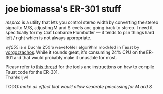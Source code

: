 # joe biomassa's ER-301 stuff

*msproc* is a utility that lets you control stereo width by converting the stereo signal to M/S, 
adjusting M and S levels and going back to stereo. 
I need it specifically for my Ciat Lonbarde Plumbutter — it tends to pan things hard left / right which is not always appropriate. 

*wf259* is a Buchla 259's wavefolder algorithm modeled in Faust by [yorgoszachos](https://github.com/yorgoszachos). While it sounds great, it's consuming 24% CPU on the ER-301 and that would probably make it unusable for most.

Please refer to [this thread](https://forum.orthogonaldevices.com/t/using-faust-for-er-301-dsp-development/5890) for the tools and instructions on how to compile Faust code for  the ER-301.  
Thanks ljw!

TODO:
*make an effect that would allow separate processing for M and S*